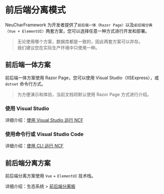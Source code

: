 # 前后端分离模式

NeuCharFramework 为开发者提供了`前后端一体（Razor Page）`以及`前后端分离（Vue + ElementUI）`两套方案，您可以选择任意一种方式进行开发和部署。

> 无论使用哪个方案，数据库都是一致的，因此两套方案可以并存。<br>
> 我们建议您在实际生产环境中只使用一种。

## 前后端一体方案

前后端一体方案使用 Razor Page，您可以使用 Visual Studio（IISExpress），或 `dotnet` 命令行方式。

> 为方便演示和体验，当前文档将默认使用 Razor Page 方式进行介绍。

### 使用 Visual Studio

详细介绍：[使用 Visual Studio 运行 NCF](../start-develop/run-ncf)

### 使用命令行或 Visual Studio Code

详细介绍：[使用 CLI 运行 NCF](../start-develop/run-ncf-with-cli)

## 前后端分离方案

前后端分离方案使用 `Vue` + `ElementUI` 技术栈。

详细介绍：生态系统 > [前后端分离板](/Front/home/)
